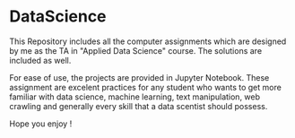 # DataScience

This Repository includes all the computer assignments which are designed by me as the TA in "Applied Data Science" course.
The solutions are included as well. 

For ease of use, the projects are provided in Jupyter Notebook.
These assignment are excelent practices for any student who wants to get more familiar with data science, machine learning, text manipulation, web crawling and generally every skill that a data scentist should possess.

Hope you enjoy !
